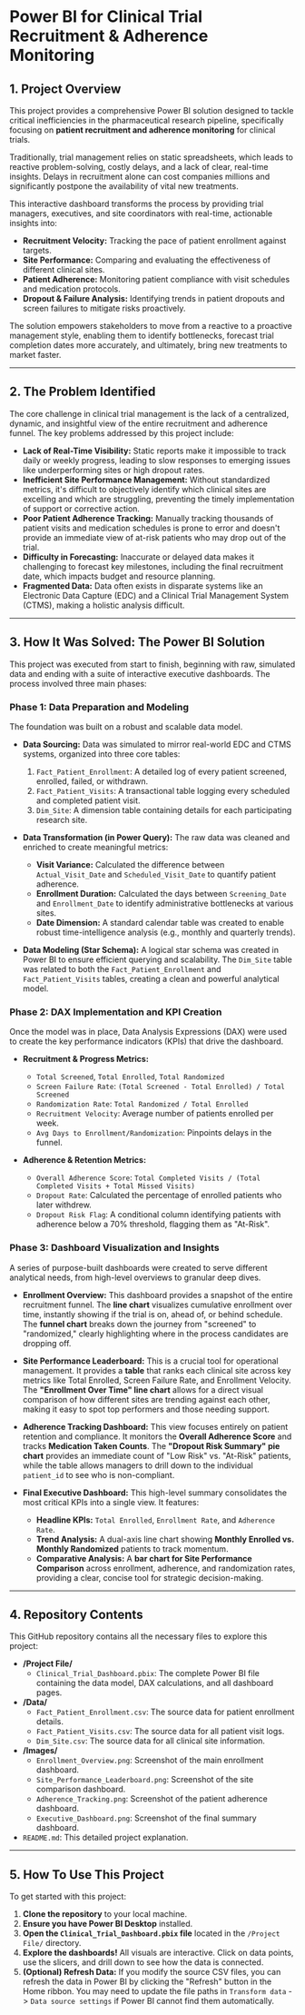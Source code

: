 # Power BI for Clinical Trial Recruitment & Adherence Monitoring

## 1. Project Overview

This project provides a comprehensive Power BI solution designed to tackle critical inefficiencies in the pharmaceutical research pipeline, specifically focusing on **patient recruitment and adherence monitoring** for clinical trials.

Traditionally, trial management relies on static spreadsheets, which leads to reactive problem-solving, costly delays, and a lack of clear, real-time insights. Delays in recruitment alone can cost companies millions and significantly postpone the availability of vital new treatments.

This interactive dashboard transforms the process by providing trial managers, executives, and site coordinators with real-time, actionable insights into:
*   **Recruitment Velocity:** Tracking the pace of patient enrollment against targets.
*   **Site Performance:** Comparing and evaluating the effectiveness of different clinical sites.
*   **Patient Adherence:** Monitoring patient compliance with visit schedules and medication protocols.
*   **Dropout & Failure Analysis:** Identifying trends in patient dropouts and screen failures to mitigate risks proactively.

The solution empowers stakeholders to move from a reactive to a proactive management style, enabling them to identify bottlenecks, forecast trial completion dates more accurately, and ultimately, bring new treatments to market faster.

---

## 2. The Problem Identified

The core challenge in clinical trial management is the lack of a centralized, dynamic, and insightful view of the entire recruitment and adherence funnel. The key problems addressed by this project include:

*   **Lack of Real-Time Visibility:** Static reports make it impossible to track daily or weekly progress, leading to slow responses to emerging issues like underperforming sites or high dropout rates.
*   **Inefficient Site Performance Management:** Without standardized metrics, it's difficult to objectively identify which clinical sites are excelling and which are struggling, preventing the timely implementation of support or corrective action.
*   **Poor Patient Adherence Tracking:** Manually tracking thousands of patient visits and medication schedules is prone to error and doesn't provide an immediate view of at-risk patients who may drop out of the trial.
*   **Difficulty in Forecasting:** Inaccurate or delayed data makes it challenging to forecast key milestones, including the final recruitment date, which impacts budget and resource planning.
*   **Fragmented Data:** Data often exists in disparate systems like an Electronic Data Capture (EDC) and a Clinical Trial Management System (CTMS), making a holistic analysis difficult.

---

## 3. How It Was Solved: The Power BI Solution

This project was executed from start to finish, beginning with raw, simulated data and ending with a suite of interactive executive dashboards. The process involved three main phases:

### Phase 1: Data Preparation and Modeling

The foundation was built on a robust and scalable data model.

*   **Data Sourcing:** Data was simulated to mirror real-world EDC and CTMS systems, organized into three core tables:
    1.  `Fact_Patient_Enrollment`: A detailed log of every patient screened, enrolled, failed, or withdrawn.
    2.  `Fact_Patient_Visits`: A transactional table logging every scheduled and completed patient visit.
    3.  `Dim_Site`: A dimension table containing details for each participating research site.

*   **Data Transformation (in Power Query):** The raw data was cleaned and enriched to create meaningful metrics:
    *   **Visit Variance:** Calculated the difference between `Actual_Visit_Date` and `Scheduled_Visit_Date` to quantify patient adherence.
    *   **Enrollment Duration:** Calculated the days between `Screening_Date` and `Enrollment_Date` to identify administrative bottlenecks at various sites.
    *   **Date Dimension:** A standard calendar table was created to enable robust time-intelligence analysis (e.g., monthly and quarterly trends).

*   **Data Modeling (Star Schema):** A logical star schema was created in Power BI to ensure efficient querying and scalability. The `Dim_Site` table was related to both the `Fact_Patient_Enrollment` and `Fact_Patient_Visits` tables, creating a clean and powerful analytical model.

### Phase 2: DAX Implementation and KPI Creation

Once the model was in place, Data Analysis Expressions (DAX) were used to create the key performance indicators (KPIs) that drive the dashboard.

*   **Recruitment & Progress Metrics:**
    *   `Total Screened`, `Total Enrolled`, `Total Randomized`
    *   `Screen Failure Rate`: `(Total Screened - Total Enrolled) / Total Screened`
    *   `Randomization Rate`: `Total Randomized / Total Enrolled`
    *   `Recruitment Velocity`: Average number of patients enrolled per week.
    *   `Avg Days to Enrollment/Randomization`: Pinpoints delays in the funnel.

*   **Adherence & Retention Metrics:**
    *   `Overall Adherence Score`: `Total Completed Visits / (Total Completed Visits + Total Missed Visits)`
    *   `Dropout Rate`: Calculated the percentage of enrolled patients who later withdrew.
    *   `Dropout Risk Flag`: A conditional column identifying patients with adherence below a 70% threshold, flagging them as "At-Risk".

### Phase 3: Dashboard Visualization and Insights

A series of purpose-built dashboards were created to serve different analytical needs, from high-level overviews to granular deep dives.

*   **Enrollment Overview:** This dashboard provides a snapshot of the entire recruitment funnel. The **line chart** visualizes cumulative enrollment over time, instantly showing if the trial is on, ahead of, or behind schedule. The **funnel chart** breaks down the journey from "screened" to "randomized," clearly highlighting where in the process candidates are dropping off.

*   **Site Performance Leaderboard:** This is a crucial tool for operational management. It provides a **table** that ranks each clinical site across key metrics like Total Enrolled, Screen Failure Rate, and Enrollment Velocity. The **"Enrollment Over Time" line chart** allows for a direct visual comparison of how different sites are trending against each other, making it easy to spot top performers and those needing support.

*   **Adherence Tracking Dashboard:** This view focuses entirely on patient retention and compliance. It monitors the **Overall Adherence Score** and tracks **Medication Taken Counts**. The **"Dropout Risk Summary" pie chart** provides an immediate count of "Low Risk" vs. "At-Risk" patients, while the table allows managers to drill down to the individual `patient_id` to see who is non-compliant.

*   **Final Executive Dashboard:** This high-level summary consolidates the most critical KPIs into a single view. It features:
    *   **Headline KPIs:** `Total Enrolled`, `Enrollment Rate`, and `Adherence Rate`.
    *   **Trend Analysis:** A dual-axis line chart showing **Monthly Enrolled vs. Monthly Randomized** patients to track momentum.
    *   **Comparative Analysis:** A **bar chart for Site Performance Comparison** across enrollment, adherence, and randomization rates, providing a clear, concise tool for strategic decision-making.

---

## 4. Repository Contents

This GitHub repository contains all the necessary files to explore this project:

*   **/Project File/**
    *   `Clinical_Trial_Dashboard.pbix`: The complete Power BI file containing the data model, DAX calculations, and all dashboard pages.
*   **/Data/**
    *   `Fact_Patient_Enrollment.csv`: The source data for patient enrollment details.
    *   `Fact_Patient_Visits.csv`: The source data for all patient visit logs.
    *   `Dim_Site.csv`: The source data for all clinical site information.
*   **/Images/**
    *   `Enrollment_Overview.png`: Screenshot of the main enrollment dashboard.
    *   `Site_Performance_Leaderboard.png`: Screenshot of the site comparison dashboard.
    *   `Adherence_Tracking.png`: Screenshot of the patient adherence dashboard.
    *   `Executive_Dashboard.png`: Screenshot of the final summary dashboard.
*   `README.md`: This detailed project explanation.

---

## 5. How To Use This Project

To get started with this project:

1.  **Clone the repository** to your local machine.
2.  **Ensure you have Power BI Desktop** installed.
3.  **Open the `Clinical_Trial_Dashboard.pbix` file** located in the `/Project File/` directory.
4.  **Explore the dashboards!** All visuals are interactive. Click on data points, use the slicers, and drill down to see how the data is connected.
5.  **(Optional) Refresh Data:** If you modify the source CSV files, you can refresh the data in Power BI by clicking the "Refresh" button in the Home ribbon. You may need to update the file paths in `Transform data` -> `Data source settings` if Power BI cannot find them automatically.
